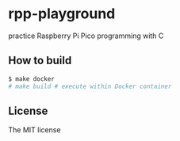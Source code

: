 # rpp-playground

practice Raspberry Pi Pico programming with C

## How to build

```sh
$ make docker
# make build # execute within Docker container
```

## License

The MIT license
